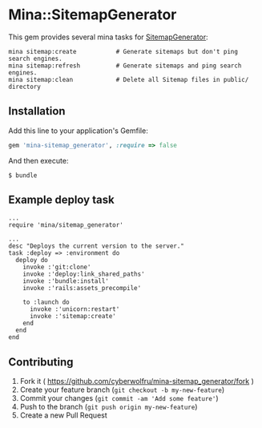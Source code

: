 # Mina::SitemapGenerator

This gem provides several mina tasks for [SitemapGenerator](https://github.com/kjvarga/sitemap_generator):

    mina sitemap:create           # Generate sitemaps but don't ping search engines.
    mina sitemap:refresh          # Generate sitemaps and ping search engines.
    mina sitemap:clean            # Delete all Sitemap files in public/ directory

## Installation

Add this line to your application's Gemfile:

```ruby
gem 'mina-sitemap_generator', :require => false
```

And then execute:

    $ bundle


## Example deploy task
    ...
    require 'mina/sitemap_generator'
    
    ...
    desc "Deploys the current version to the server."
    task :deploy => :environment do
      deploy do
        invoke :'git:clone'
        invoke :'deploy:link_shared_paths'
        invoke :'bundle:install'
        invoke :'rails:assets_precompile'

        to :launch do
          invoke :'unicorn:restart'
          invoke :'sitemap:create'
        end
      end
    end

## Contributing

1. Fork it ( https://github.com/cyberwolfru/mina-sitemap_generator/fork )
2. Create your feature branch (`git checkout -b my-new-feature`)
3. Commit your changes (`git commit -am 'Add some feature'`)
4. Push to the branch (`git push origin my-new-feature`)
5. Create a new Pull Request
